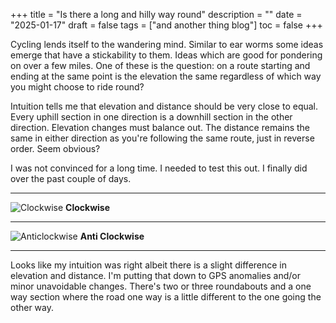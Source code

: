 +++
title = "Is there a long and hilly way round"
description = ""
date = "2025-01-17"
draft = false
tags = ["and another thing blog"]
toc = false
+++

Cycling lends itself to the wandering mind. Similar to ear worms some ideas emerge that have a stickability to them. Ideas which are good for pondering on over a few miles. One of these is the question: on a route starting and ending at the same point is the elevation the same regardless of which way you might choose to ride round?  

Intuition tells me that elevation and distance should be very close to equal. Every uphill section in one direction is a downhill section in the other direction. Elevation changes must balance out. The distance remains the same in either direction as you're following the same route, just in reverse order. Seem obvious?

I was not convinced for a long time. I needed to test this out. I finally did over the past couple of days.

---

![Clockwise](https://i.ibb.co/pjxBVSGQ/card-1.png)
**Clockwise**

---

![Anticlockwise](https://i.ibb.co/5XGGphnr/card-2.png)
**Anti Clockwise**

---

Looks like my intuition was right albeit there is a slight difference in elevation and distance. I'm putting that down to GPS anomalies and/or minor unavoidable changes. There's two or three roundabouts and a one way section where the road one way is a little different to the one going the other way.